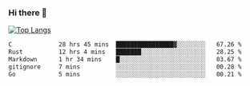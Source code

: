 ### Hi there 👋

<!--
**3Xpl0it3r/3Xpl0it3r** is a ✨ _special_ ✨ repository because its `README.md` (this file) appears on your GitHub profile.

Here are some ideas to get you started:

- 🔭 I’m currently working on ...
- 🌱 I’m currently learning ...
- 👯 I’m looking to collaborate on ...
- 🤔 I’m looking for help with ...
- 💬 Ask me about ...
- 📫 How to reach me: ...
- 😄 Pronouns: ...
- ⚡ Fun fact: ...
-->


[![Top Langs](https://github-readme-stats.vercel.app/api/top-langs/?username=3Xpl0it3r&layout=compact)](https://github.com/3Xpl0it3r/3Xpl0it3r)

<!--START_SECTION:waka-->

```txt
C             28 hrs 45 mins  ████████████████▓░░░░░░░░   67.26 %
Rust          12 hrs 4 mins   ███████░░░░░░░░░░░░░░░░░░   28.25 %
Markdown      1 hr 34 mins    █░░░░░░░░░░░░░░░░░░░░░░░░   03.67 %
gitignore     7 mins          ░░░░░░░░░░░░░░░░░░░░░░░░░   00.28 %
Go            5 mins          ░░░░░░░░░░░░░░░░░░░░░░░░░   00.21 %
```

<!--END_SECTION:waka-->
